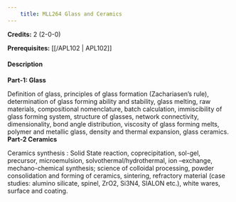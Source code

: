 ```yaml
---
    title: MLL264 Glass and Ceramics
---
```

**Credits:** 2 (2-0-0)



**Prerequisites:** [[/APL102 | APL102]]

#### Description 

**Part-1: Glass**

Definition of glass, principles of glass formation (Zachariasen’s rule), determination of glass forming ability and stability, glass melting, raw materials, compositional nomenclature, batch calculation, immiscibility of glass forming system, structure of glasses, network connectivity, dimensionality, bond angle distribution, viscosity of glass forming melts, polymer and metallic glass, density and thermal expansion, glass ceramics.
**Part-2 Ceramics**

Ceramics synthesis : Solid State reaction, coprecipitation, sol-gel, precursor, microemulsion, solvothermal/hydrothermal, ion –exchange, mechano-chemical synthesis; science of colloidal processing, powder consolidation and forming of ceramics, sintering, refractory material (case studies: alumino silicate, spinel, ZrO2, Si3N4, SIALON etc.), white wares, surface and coating.